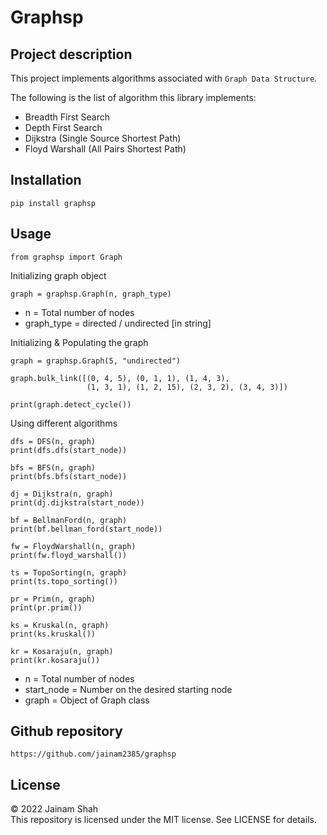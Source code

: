 # Graphsp

## Project description

This project implements algorithms associated with `Graph Data Structure`.

The following is the list of algorithm this library implements:

- Breadth First Search
- Depth First Search
- Dijkstra (Single Source Shortest Path)
- Floyd Warshall (All Pairs Shortest Path)

## Installation

`pip install graphsp`

## Usage

`from graphsp import Graph`

Initializing graph object

```
graph = graphsp.Graph(n, graph_type)
```

- n = Total number of nodes
- graph_type = directed / undirected [in string]

Initializing & Populating the graph

```
graph = graphsp.Graph(5, "undirected")

graph.bulk_link([(0, 4, 5), (0, 1, 1), (1, 4, 3),
                 (1, 3, 1), (1, 2, 15), (2, 3, 2), (3, 4, 3)])

print(graph.detect_cycle())
```

Using different algorithms

```
dfs = DFS(n, graph)
print(dfs.dfs(start_node))

bfs = BFS(n, graph)
print(bfs.bfs(start_node))

dj = Dijkstra(n, graph)
print(dj.dijkstra(start_node))

bf = BellmanFord(n, graph)
print(bf.bellman_ford(start_node))

fw = FloydWarshall(n, graph)
print(fw.floyd_warshall())

ts = TopoSorting(n, graph)
print(ts.topo_sorting())

pr = Prim(n, graph)
print(pr.prim())

ks = Kruskal(n, graph)
print(ks.kruskal())

kr = Kosaraju(n, graph)
print(kr.kosaraju())
```

- n = Total number of nodes
- start_node = Number on the desired starting node
- graph = Object of Graph class

## Github repository

`https://github.com/jainam2385/graphsp`

## License

© 2022 Jainam Shah
<br />
This repository is licensed under the MIT license. See LICENSE for details.
